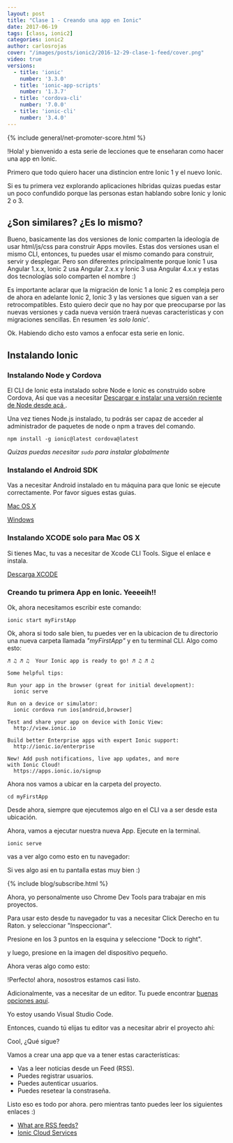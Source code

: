 ```yaml
---
layout: post
title: "Clase 1 - Creando una app en Ionic"
date: 2017-06-19
tags: [class, ionic2]
categories: ionic2
author: carlosrojas
cover: "/images/posts/ionic2/2016-12-29-clase-1-feed/cover.png"
video: true
versions:
  - title: 'ionic'
    number: '3.3.0'
  - title: 'ionic-app-scripts'
    number: '1.3.7'
  - title: 'cordova-cli'
    number: '7.0.0'
  - title: 'ionic-cli'
    number: '3.4.0'
---
```


<amp-img width="1024" height="512" layout="responsive" src="/images/posts/ionic2/2016-12-29-clase-1-feed/cover.png"></amp-img>

{% include general/net-promoter-score.html %} 

!Hola! y bienvenido a esta serie de lecciones que te enseñaran como hacer una app en Ionic.

Primero que todo quiero hacer una distincion entre Ionic 1 y el nuevo Ionic.

Si es tu primera vez explorando aplicaciones híbridas quizas puedas estar un poco confundido porque las personas estan hablando sobre Ionic y Ionic 2 o 3.
<!--summary-->

## ¿Son similares? ¿Es lo mismo?

Bueno, basicamente las dos versiones de Ionic comparten la ideología de usar html/js/css para construir Apps moviles. Estas dos versiones usan el mismo CLI, entonces, tu puedes usar el mismo comando para construir, servir y desplegar. Pero son diferentes principalmente porque Ionic 1 usa Angular 1.x.x, Ionic 2 usa Angular 2.x.x y Ionic 3 usa Angular 4.x.x y estas dos tecnologías solo comparten el nombre :)

Es importante aclarar que la migración de Ionic 1 a Ionic 2 es compleja pero de ahora en adelante Ionic 2, Ionic 3 y las versiones que siguen van a ser retrocompatibles. Esto quiero decir que no hay por que preocuparse por las nuevas versiones y cada nueva versión traerá nuevas características y con migraciones sencillas. En resumen *‘es solo Ionic’*.

<amp-youtube width="560" 
            height="315"
            layout="responsive"
            data-videoid="vztUMbRARoo"></amp-youtube>

Ok. Habiendo dicho esto vamos a enfocar esta serie en Ionic.

## Instalando Ionic

### Instalando Node y Cordova

El CLI de Ionic esta instalado sobre Node e Ionic es construido sobre Cordova, Asi que vas a necesitar [ Descargar e instalar una versión reciente de Node desde acá ](https://nodejs.org/).

Una vez tienes Node.js instalado, tu podrás ser capaz de acceder al administrador de paquetes de node o npm a traves del comando.

```
npm install -g ionic@latest cordova@latest
```

*Quizas puedas necesitar `sudo` para instalar globalmente*

### Instalando el Android SDK

Vas a necesitar Android instalado en tu máquina para que Ionic se ejecute correctamente. Por favor sigues estas guias.

[Mac OS X](http://ionicframework.com/docs/developer-resources/platform-setup/mac-setup.html)

[Windows](http://ionicframework.com/docs/developer-resources/platform-setup/windows-setup.html)

### Instalando XCODE solo para Mac OS X

Si tienes Mac, tu vas a necesitar de Xcode CLI Tools. Sigue el enlace e instala.

[Descarga XCODE](https://developer.apple.com/xcode/)

### Creando tu primera App en Ionic. Yeeeeih!!

Ok, ahora necesitamos escribir este comando:

```
ionic start myFirstApp
```

Ok, ahora si todo sale bien, tu puedes ver en la ubicacion de tu directorio una nueva carpeta llamada *"myFirstApp"* y en tu terminal CLI. Algo como esto:

```
♬ ♫ ♬ ♫  Your Ionic app is ready to go! ♬ ♫ ♬ ♫

Some helpful tips:

Run your app in the browser (great for initial development):
  ionic serve

Run on a device or simulator:
  ionic cordova run ios[android,browser]

Test and share your app on device with Ionic View:
  http://view.ionic.io

Build better Enterprise apps with expert Ionic support:
  http://ionic.io/enterprise

New! Add push notifications, live app updates, and more 
with Ionic Cloud!
  https://apps.ionic.io/signup

```

Ahora nos vamos a ubicar en la carpeta del proyecto.

```
cd myFirstApp
```

Desde ahora, siempre que ejecutemos algo en el CLI va a ser desde esta ubicación.

Ahora, vamos a ejecutar nuestra nueva App. Ejecute en la terminal.

```
ionic serve
```

vas a ver algo como esto en tu navegador:

<amp-img width="858" height="495" layout="responsive" src="/images/posts/ionic2/2016-12-29-clase-1-feed/screen1.png"></amp-img>

Si ves algo asi en tu pantalla estas muy bien :)

{% include blog/subscribe.html %}

Ahora, yo personalmente uso Chrome Dev Tools para trabajar en mis proyectos.

Para usar esto desde tu navegador tu vas a necesitar Click Derecho en tu Raton. y seleccionar "Inspeccionar".

<amp-img width="858" height="442" layout="responsive" src="/images/posts/ionic2/2016-12-29-clase-1-feed/screen2.png"></amp-img>

<amp-img width="858" height="438" layout="responsive" src="/images/posts/ionic2/2016-12-29-clase-1-feed/screen3.png"></amp-img>

Presione en los 3 puntos en la esquina y seleccione "Dock to right".

<div class="row">
  <div class="col col-100 col-md-33 col-lg-33 offset-md-33 offset-lg-33">
    <amp-img width="318" height="318" layout="responsive" src="/images/posts/ionic2/2016-12-29-clase-1-feed/screen4.png"></amp-img>
  </div>
</div>

y luego, presione en la imagen del dispositivo pequeño.

<div class="row">
  <div class="col col-100 col-md-33 col-lg-33 offset-md-33 offset-lg-33">
    <amp-img width="318" height="318" layout="responsive" src="/images/posts/ionic2/2016-12-29-clase-1-feed/screen5.png"></amp-img>
  </div>
</div>

Ahora veras algo como esto:

<amp-img width="858" height="495" layout="responsive" src="/images/posts/ionic2/2016-12-29-clase-1-feed/screen6.png"></amp-img>

!Perfecto! ahora, nosostros estamos casi listo.

Adicionalmente, vas a necesitar de un editor. Tu puede encontrar [buenas opciones aquí](http://ionicframework.com/docs/developer-resources/editors_and_ides/).

Yo estoy usando Visual Studio Code.

Entonces, cuando tú elijas tu editor vas a necesitar abrir el proyecto ahí:

<amp-img width="858" height="643" layout="responsive" src="https://firebasestorage.googleapis.com/v0/b/startupers-9cbb6.appspot.com/o/Posts%2FScreen%20Shot%202016-11-22%20at%201.19.08%20PM.png?alt=media&token=2a8c983c-1d33-4fb3-a5f3-1a67c0d6b1d3"></amp-img>

Cool, ¿Qué sigue?

Vamos a crear una app que va a tener estas características:

* Vas a leer noticias desde un Feed (RSS).
* Puedes registrar usuarios.
* Puedes autenticar usuarios.
* Puedes resetear la constraseña.

Listo eso es todo por ahora. pero mientras tanto puedes leer los siguientes enlaces :)

* [What are RSS feeds?](https://www.lifewire.com/rss-101-3482781)
* [Ionic Cloud Services](https://docs.ionic.io/services/)

